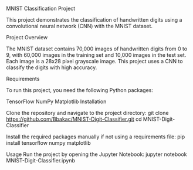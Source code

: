 MNIST Classification Project

This project demonstrates the classification of handwritten digits using a convolutional neural network (CNN) with the MNIST dataset.

Project Overview

The MNIST dataset contains 70,000 images of handwritten digits from 0 to 9, with 60,000 images in the training set and 10,000 images in the test set. Each image is a 28x28 pixel grayscale image. This project uses a CNN to classify the digits with high accuracy.

Requirements

To run this project, you need the following Python packages:

TensorFlow
NumPy
Matplotlib
Installation

Clone the repository and navigate to the project directory:
git clone https://github.com/Bbakac/MNIST-Digit-Classifier.git
cd MNIST-Digit-Classifier

Install the required packages manually if not using a requirements file:
pip install tensorflow numpy matplotlib

Usage
Run the project by opening the Jupyter Notebook:
jupyter notebook MNIST-Digit-Classifier.ipynb



